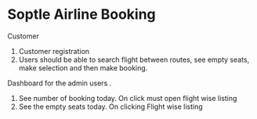 # Soptle Airline Booking

Customer

1. Customer registration
2. Users should be able to search flight between routes, see empty seats, make selection and then make booking.

Dashboard for the admin users .

1. See number of booking today. On click must open flight wise listing
2. See the empty seats today. On clicking Flight wise listing
